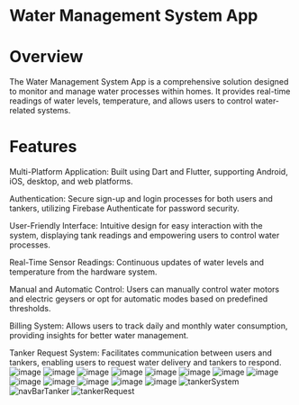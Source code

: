 <h1>Water Management System App</h1>
<h1>Overview</h1>
The Water Management System App is a comprehensive solution designed to monitor and manage water processes within homes. It provides real-time readings of water levels, temperature, and allows users to control water-related systems.

<h1>Features</h1>
Multi-Platform Application: Built using Dart and Flutter, supporting Android, iOS, desktop, and web platforms.

Authentication: Secure sign-up and login processes for both users and tankers, utilizing Firebase Authenticate for password security.

User-Friendly Interface: Intuitive design for easy interaction with the system, displaying tank readings and empowering users to control water processes.

Real-Time Sensor Readings: Continuous updates of water levels and temperature from the hardware system.

Manual and Automatic Control: Users can manually control water motors and electric geysers or opt for automatic modes based on predefined thresholds.

Billing System: Allows users to track daily and monthly water consumption, providing insights for better water management.

Tanker Request System: Facilitates communication between users and tankers, enabling users to request water delivery and tankers to respond.
![image](https://github.com/hamzahassancode/Flutter-App-Water-pump-Automation/assets/133760155/e5fd25a2-d421-41da-8fb5-d124faec6420)
![image](https://github.com/hamzahassancode/Flutter-App-Water-pump-Automation/assets/133760155/eb155c59-faa6-4ff2-b0c9-b4d63c5fc113)
![image](https://github.com/hamzahassancode/Flutter-App-Water-pump-Automation/assets/133760155/ce2dc7ea-2118-40c7-9aaa-9c9558dffc38)
![image](https://github.com/hamzahassancode/Flutter-App-Water-pump-Automation/assets/133760155/ed2bf2da-eb46-462b-9d81-00179312fd11)
![image](https://github.com/hamzahassancode/Flutter-App-Water-pump-Automation/assets/133760155/5a655a28-43d2-49f0-b29b-5b183d384287)
![image](https://github.com/hamzahassancode/Flutter-App-Water-pump-Automation/assets/133760155/286a67ad-db98-422b-ab7f-23292a48058b)
![image](https://github.com/hamzahassancode/Flutter-App-Water-pump-Automation/assets/133760155/156da536-4b45-4b5a-ab24-79218a043101)
![image](https://github.com/hamzahassancode/Flutter-App-Water-pump-Automation/assets/133760155/a32ecab1-dd15-41cb-b062-2f8de647038b)
![image](https://github.com/hamzahassancode/Flutter-App-Water-pump-Automation/assets/133760155/65c7fa2b-e861-43c0-9734-7a9c4e920b07)
![image](https://github.com/hamzahassancode/Flutter-App-Water-pump-Automation/assets/133760155/a824b871-f7f8-4d0f-af71-ea6cd8ac4521)
![image](https://github.com/hamzahassancode/Flutter-App-Water-pump-Automation/assets/133760155/fb7d56b4-d694-401e-b7ff-efe7d747677b)
![image](https://github.com/hamzahassancode/Flutter-App-Water-pump-Automation/assets/133760155/1447730b-5dab-4151-9a62-28fecd4817d5)
![image](https://github.com/hamzahassancode/Flutter-App-Water-pump-Automation/assets/133760155/a2737541-e238-4966-a8a5-ed4a8537d70a)
![tankerSystem](https://github.com/hamzahassancode/Flutter-App-Water-pump-Automation/assets/133760155/37878a53-ecd5-4cfe-b148-861b1bdbabda)
![navBarTanker](https://github.com/hamzahassancode/Flutter-App-Water-pump-Automation/assets/133760155/705d0d6c-fef5-4105-a696-73651610c79c)
![tankerRequest](https://github.com/hamzahassancode/Flutter-App-Water-pump-Automation/assets/133760155/7b65ee81-c0d7-44fb-9e37-b749ea63ee50)
